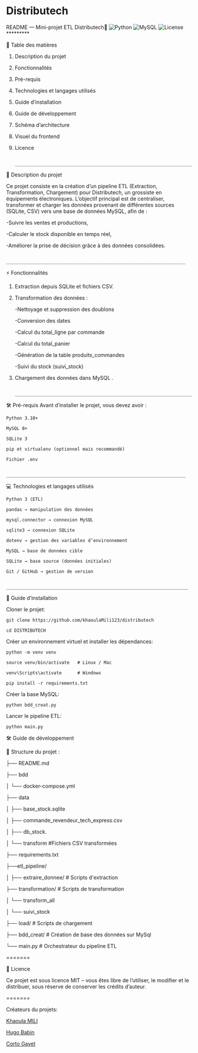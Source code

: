 # Distributech
README — Mini-projet ETL Distributech🚀
![Python](https://img.shields.io/badge/Python-3.10+-blue)
![MySQL](https://img.shields.io/badge/MySQL-8+-green)
![License](https://img.shields.io/badge/License-MIT-lightgrey)
               *********
               
📑 Table des matières

1) Description du projet
2) Fonctionnalités
3) Pré-requis
4) Technologies et langages utilisés
5) Guide d’installation
6) Guide de développement
7) Schéma d’architecture
8) Visuel du frontend
9) Licence
    
                 ____________________________________________________________________
   
📖 Description du projet


Ce projet consiste en la création d’un pipeline ETL (Extraction, Transformation, Chargement) pour Distributech, un grossiste en équipements électroniques.
L’objectif principal est de centraliser, transformer et charger les données provenant de différentes sources (SQLite, CSV) vers une base de données MySQL, afin de :

-Suivre les ventes et productions,

-Calculer le stock disponible en temps réel,

-Améliorer la prise de décision grâce à des données consolidées.


                 ____________________________________________________________________
                 
⚡ Fonctionnalités

1) Extraction depuis SQLite et fichiers CSV.
2) Transformation des données :
   
    -Nettoyage et suppression des doublons
   
    -Conversion des dates
   
    -Calcul du total_ligne par commande
   
    -Calcul du total_panier
   
    -Génération de la table produits_commandes
   
    -Suivi du stock (suivi_stock)
   

4) Chargement des données dans MySQL .
   
                 ____________________________________________________________________
   

🛠️ Pré-requis
Avant d’installer le projet, vous devez avoir :

    Python 3.10+
    
    MySQL 8+
    
    SQLite 3
    
    pip et virtualenv (optionnel mais recommandé)
    
    Fichier .env 
    
                 ____________________________________________________________________
                 
💻 Technologies et langages utilisés

    Python 3 (ETL)
    
    pandas → manipulation des données
    
    mysql.connector → connexion MySQL
    
    sqlite3 → connexion SQLite
    
    dotenv → gestion des variables d’environnement
    
    MySQL → base de données cible
    
    SQLite → base source (données initiales)
    
    Git / GitHub → gestion de version
    
                 _____________________________________________________________________
                 

🚀 Guide d’installation

Cloner le projet:

    git clone https://github.com/khaoulaMili123/distributech
    
    cd DISTRIBUTECH 
                
Créer un environnement virtuel et installer les dépendances:

    python -m venv venv
    
    source venv/bin/activate   # Linux / Mac
    
    venv\Scripts\activate      # Windows
    
    pip install -r requirements.txt

Créer la base MySQL:

    python bdd_creat.py

Lancer le pipeline ETL:

    python main.py

🛠️ Guide de développement

📂 Structure du projet :

├── README.md

├── bdd

│   └── docker-compose.yml

├── data

│   ├── base_stock.sqlite

│   ├── commande_revendeur_tech_express.csv

│   ├── db_stock.

│   └── transform        #Fichiers CSV transformées 

├── requirements.txt

├──etl_pipeline/

│
├── extraire_donnee/       # Scripts d'extraction

├── transformation/        # Scripts de transformation

│   └── transform_all

│   └── suivi_stock 

├── load/                  # Scripts de chargement 

├── bdd_creat/             # Création de base des données sur MySql

└── main.py                # Orchestrateur du pipeline ETL

=======

📜 Licence


Ce projet est sous licence MIT – vous êtes libre de l’utiliser, le modifier et le distribuer, sous réserve de conserver les crédits d’auteur.

=======

Créateurs du projets: 

[Khaoula MILI](https://github.com/khaoulaMili123)

[Hugo Babin](https://github.com/hugobabin)

[Corto Gayet](https://github.com/CortoGyt)

